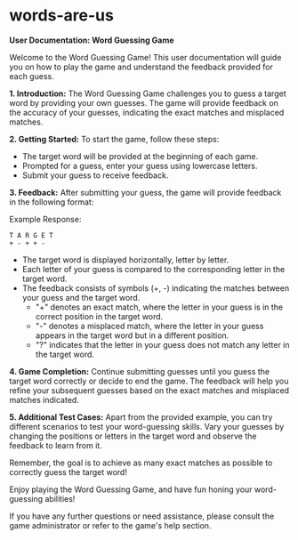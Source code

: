 # words-are-us
**User Documentation: Word Guessing Game**

Welcome to the Word Guessing Game! This user documentation will guide you on how to play the game and understand the feedback provided for each guess.

**1. Introduction:**
The Word Guessing Game challenges you to guess a target word by providing your own guesses. The game will provide feedback on the accuracy of your guesses, indicating the exact matches and misplaced matches.

**2. Getting Started:**
To start the game, follow these steps:
- The target word will be provided at the beginning of each game.
- Prompted for a guess, enter your guess using lowercase letters.
- Submit your guess to receive feedback.

**3. Feedback:**
After submitting your guess, the game will provide feedback in the following format:

Example Response:
```
T A R G E T
+ - + + -
```

- The target word is displayed horizontally, letter by letter.
- Each letter of your guess is compared to the corresponding letter in the target word.
- The feedback consists of symbols (+, -) indicating the matches between your guess and the target word.
  - "+" denotes an exact match, where the letter in your guess is in the correct position in the target word.
  - "-" denotes a misplaced match, where the letter in your guess appears in the target word but in a different position.
  - "?" indicates that the letter in your guess does not match any letter in the target word.

**4. Game Completion:**
Continue submitting guesses until you guess the target word correctly or decide to end the game. The feedback will help you refine your subsequent guesses based on the exact matches and misplaced matches indicated.

**5. Additional Test Cases:**
Apart from the provided example, you can try different scenarios to test your word-guessing skills. Vary your guesses by changing the positions or letters in the target word and observe the feedback to learn from it.

Remember, the goal is to achieve as many exact matches as possible to correctly guess the target word!

Enjoy playing the Word Guessing Game, and have fun honing your word-guessing abilities!

If you have any further questions or need assistance, please consult the game administrator or refer to the game's help section.
